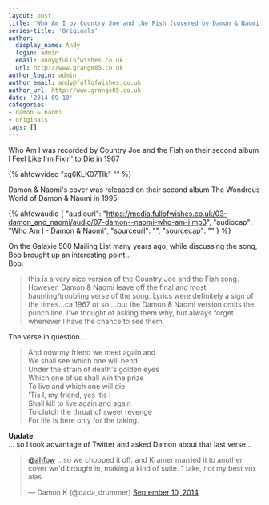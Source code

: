 ```yaml
---
layout: post
title: 'Who Am I by Country Joe and the Fish (covered by Damon & Naomi)'
series-title: 'Originals'
author:
  display_name: Andy
  login: admin
  email: andy@fullofwishes.co.uk
  url: http://www.grange85.co.uk
author_login: admin
author_email: andy@fullofwishes.co.uk
author_url: http://www.grange85.co.uk
date: '2014-09-10'
categories:
- damon & naomi
- originals
tags: []
---
```

<p>Who Am I was recorded by Country Joe and the Fish on their second album <a href="http://en.wikipedia.org/wiki/I-Feel-Like-I%27m-Fixin%27-to-Die">I Feel Like I'm Fixin' to Die</a> in 1967<br />

{% ahfowvideo "xg6KLK07Tlk" "" %}

<p>Damon & Naomi's cover was released on their second album The Wondrous World of Damon & Naomi in 1995:</p>

 {% ahfowaudio {
  "audiourl": "https://media.fullofwishes.co.uk/03-damon_and_naomi/audio/07-damon--naomi-who-am-i.mp3",
  "audiocap": "Who Am I - Damon & Naomi",
  "sourceurl": "",
  "sourcecap": ""
  } %}

<p>On the Galaxie 500 Mailing List many years ago, while discussing the song, Bob brought up an interesting point...<br />
Bob:</p>
<blockquote><p>this is a very nice version of the Country Joe and the Fish song. However, Damon & Naomi leave off the final and most haunting/troubling verse of the song. Lyrics were definitely a sign of the times...ca 1967 or so....but the Damon & Naomi version omits the punch line. I've thought of asking them why, but always forget whenever I have the chance to see them.
</p></blockquote>
<p>The verse in question...</p>
<blockquote><p>And now my friend we meet again and<br />
We shall see which one will bend<br />
Under the strain of death's golden eyes<br />
Which one of us shall win the prize<br />
To live and which one will die<br />
'Tis I, my friend, yes 'tis I<br />
Shall kill to live again and again<br />
To clutch the throat of sweet revenge<br />
For life is here only for the taking.
</p></blockquote>
<p><strong>Update</strong>:<br />
... so I took advantage of Twitter and asked Damon about that last verse...</p>
<blockquote class="twitter-tweet" lang="en-gb"><p><a href="https://twitter.com/ahfow">@ahfow</a> ...so we chopped it off. and Kramer married it to another cover we&#39;d brought in, making a kind of suite. 1 take, not my best vox alas</p>
<p>&mdash; Damon K (@dada_drummer) <a href="https://twitter.com/dada_drummer/status/509791873658290177">September 10, 2014</a></p></blockquote>
<p><script async src="//platform.twitter.com/widgets.js" charset="utf-8"></script></p>

